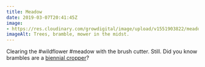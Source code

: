 ```yaml
---
title: Meadow
date: 2019-03-07T20:41:45Z
image: 
- https://res.cloudinary.com/growdigital/image/upload/v1551903822/meadow-6EEA706A.jpg
imageAlt: Trees, bramble, mower in the midst.
---
```


Clearing the #wildflower #meadow with the brush cutter. Still. Did you know brambles are a [biennial cropper](https://rachel-the-gardener.blogspot.com/2012/03/bramble-removal-how-to-do-it.html)?
